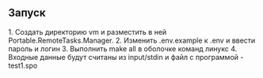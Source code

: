 <h2>Запуск</h2>
1. Создать директорию vm и разместить в ней Portable.RemoteTasks.Manager.
2. Изменить .env.example к .env и ввести пароль и логин
3. Выполнить make all в оболочке команд линукс
4. Входные данные будут считаны из input/stdin и файл с программой - test1.spo
